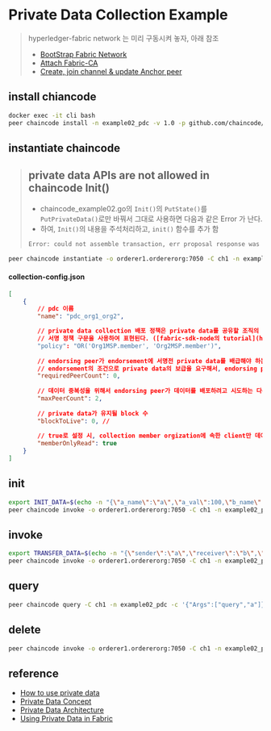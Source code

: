# Private Data Collection Example

> hyperledger-fabric network 는 미리 구동시켜 놓자, 아래 참조
>
> * [BootStrap Fabric Network](https://github.com/rtfmplz/fabric-playground#bootstrap-fabric-network)
> * [Attach Fabric-CA](https://github.com/rtfmplz/fabric-playground#attach-fabric-ca)
> * [Create, join channel & update Anchor peer](https://github.com/rtfmplz/fabric-playground#create-join-channel--update-anchor-peer)


## install chiancode

```bash
docker exec -it cli bash
peer chaincode install -n example02_pdc -v 1.0 -p github.com/chaincode/example02_pdc/go/
```

## instantiate chaincode

> ## private data APIs are not allowed in chaincode Init()
>
> * chaincode_example02.go의 `Init()`의 `PutState()`를 `PutPrivateData()`로만 바꿔서 그대로 사용하면 다음과 같은 Error 가 난다.
> * 하여, `Init()`의 내용을 주석처리하고, `init()` 함수를 추가 함
>
> ```bash
> Error: could not assemble transaction, err proposal response was not successful, error code 500, msg transaction returned with failure: PUT_STATE failed: transaction ID: e390654c44d60cd514c566d123f5f0afef69e44774df5432b5091e1d9f0002eb: private data APIs are not allowed in chaincode Init()
> ```

```bash
peer chaincode instantiate -o orderer1.ordererorg:7050 -C ch1 -n example02_pdc -v 1.0 -c '{"Args":["init"]}' -P "OR ('Org1MSP.member')" --collections-config 'example-pdc/collection-config.json'
```

#### collection-config.json

```json
[
	{
		// pdc 이름
		"name": "pdc_org1_org2",

		// private data collection 배포 정책은 private data를 공유할 조직의 peer를 정의한다.
		// 서명 정책 구문을 사용하여 표현된다. ([fabric-sdk-node의 tutorial](https://fabric-sdk-node.github.io/release-1.4/tutorial-private-data.html)을 보면 json 형태로도 표현 가능한 듯)
		"policy": "OR('Org1MSP.member', 'Org2MSP.member')",
		
		// endorsing peer가 endorsement에 서명전 private data를 배급해야 하는 필수 peer 수
		// endorsement의 조건으로 private data의 보급을 요구해서, endorsing peer가 죽은 경우에도 private data를 사용하도록 하는 안전장치 역할
		"requiredPeerCount": 0,
		
		// 데이터 중복성을 위해서 endorsing peer가 데이터를 배포하려고 시도하는 다른  peer의 수
		"maxPeerCount": 2, 
		
		// private data가 유지될 block 수
		"blockToLive": 0, //
		
		// true로 설정 시, collection member orgization에 속한 client만 데이터 읽기가 가능
		"memberOnlyRead": true
	}
]
```


## init

```bash
export INIT_DATA=$(echo -n "{\"a_name\":\"a\",\"a_val\":100,\"b_name\":\"b\",\"b_val\":100}" | base64)
peer chaincode invoke -o orderer1.ordererorg:7050 -C ch1 -n example02_pdc --peerAddresses peer1.org1:7051 --tlsRootCertFiles /opt/gopath/src/github.com/hyperledger/fabric/peer/crypto/peerOrganizations/org1/peers/peer1.org1/tls/ca.crt -c '{"Args":["init"]}' --transient "{\"initData\":\"$INIT_DATA\"}"
```

## invoke

```bash
export TRANSFER_DATA=$(echo -n "{\"sender\":\"a\",\"receiver\":\"b\",\"val\":10}" | base64)
peer chaincode invoke -o orderer1.ordererorg:7050 -C ch1 -n example02_pdc --peerAddresses peer1.org1:7051 --tlsRootCertFiles /opt/gopath/src/github.com/hyperledger/fabric/peer/crypto/peerOrganizations/org1/peers/peer1.org1/tls/ca.crt -c '{"Args":["transfer"]}' --transient "{\"transferData\":\"$TRANSFER_DATA\"}"
```

## query

```bash
peer chaincode query -C ch1 -n example02_pdc -c '{"Args":["query","a"]}'
```

## delete

```bash
peer chaincode invoke -o orderer1.ordererorg:7050 -C ch1 -n example02_pdc --peerAddresses peer1.org1:7051 --tlsRootCertFiles /opt/gopath/src/github.com/hyperledger/fabric/peer/crypto/peerOrganizations/org1/peers/peer1.org1/tls/ca.crt -c '{"Args":["delete","a"]}'
```

## reference

* [How to use private data](https://fabric-sdk-node.github.io/release-1.4/tutorial-private-data.html)
* [Private Data Concept](https://hyperledger-fabric.readthedocs.io/en/release-1.4/private-data/private-data.html)
* [Private Data Architecture](https://hyperledger-fabric.readthedocs.io/en/release-1.4/private-data-arch.html)
* [Using Private Data in Fabric](https://hyperledger-fabric.readthedocs.io/en/release-1.4/private_data_tutorial.html)
